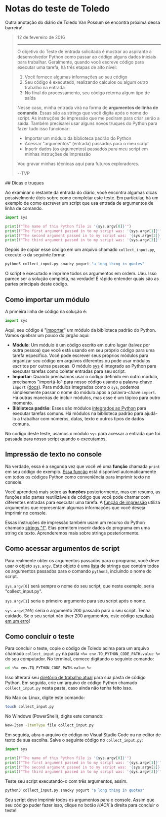 # Notas do teste de Toledo

Outra anotação do diário de Toledo Van Possum se encontra próxima dessa barreira!

<blockquote>
12 de fevereiro de 2016
<hr/>
<p>
O objetivo do Teste de entrada solicitada é mostrar ao aspirante a desenvolvedor Python como passar ao código alguns dados iniciais para trabalhar. Geralmente, quando você escreve código para executar uma tarefa, há três etapas de alto nível:
</p>
<ol>
<li>Você fornece algumas informações ao seu código</li>
<li>Seu código é executado, realizando cálculos ou algum outro trabalho na entrada</li>
<li>No final do processamento, seu código retorna algum tipo de saída</li>
</ol>
<p>
Nesse caso, minha entrada virá na forma de <b>argumentos de linha de comando</b>. Essas são as strings que você digita após o nome do script. As instruções de impressão que me pediram para criar serão a saída. Também precisarei usar alguns novos truques do Python para fazer tudo isso funcionar:
</p>
<ul>
<li>Importar um módulo da biblioteca padrão do Python</li>
<li>Acessar "argumentos" (entrada) passados para o meu script</li>
<li>Inserir dados (os argumentos) passados para meu script em minhas instruções de impressão</li>
</ul>
<p>
Vou gravar minhas técnicas aqui para futuros exploradores.
</p>
<p>
--TVP
</p>
</blockquote>
## Dicas e truques

Ao examinar o restante da entrada do diário, você encontra algumas dicas possivelmente úteis sobre como completar este teste. Em particular, há um exemplo de como escrever um script que usa entrada de argumentos de linha de comando.

```python
import sys

print(f"The name of this Python file is '{sys.argv[0]}'")
print(f"The first argument passed in to my script was: '{sys.argv[1]}'")
print(f"The second argument passed in to my script was: '{sys.argv[2]}'")
print(f"The third argument passed in to my script was: '{sys.argv[3]}'")
```

Depois de copiar esse código em um arquivo chamado `collect_input.py`, execute-o da seguinte forma:

```bash
python3 collect_input.py snacky yogurt "a long thing in quotes"
```

O script é executado e imprime todos os argumentos em ordem. Uau. Isso parece ser a solução completa, na verdade! É rápido entender quais são as partes principais deste código.

## Como importar um módulo

A primeira linha de código na solução é:

```python
import sys
```

Aqui, seu código é "[importar](https://docs.python.org/3/reference/import.html)" um módulo da biblioteca padrão do Python. Vamos quebrar um pouco do jargão aqui:

* __Módulo__: Um módulo é um código escrito em outro lugar (talvez por outra pessoa) que você está usando em seu próprio código para uma tarefa específica. Você pode escrever seus próprios módulos para organizar seu código em arquivos diferentes ou pode usar módulos escritos por outras pessoas. O módulo [sys](https://docs.python.org/3/library/sys.html) é integrado ao Python para executar tarefas como coletar entradas para seu script.
* __Importar__: Quando precisamos usar o código definido em outro módulo, precisamos "importá-lo" para nosso código usando a palavra-chave `import` ([docs](https://docs.python.org/3/reference/import.html)). Para módulos integrados como o `sys`, podemos simplesmente passar o nome do módulo após a palavra-chave `import`. Há outras maneiras de incluir módulos, mas esse é um tópico para outro momento.
* __Biblioteca padrão__: Esses são módulos [integrados ao Python](https://docs.python.org/3/library/) para executar tarefas comuns. Há módulos na biblioteca padrão para ajudá-lo a trabalhar com números, datas, texto e outros tipos de dados comuns.

No código deste teste, usamos o módulo `sys` para acessar a entrada que foi passada para nosso script quando o executamos.

## Impressão de texto no console

Na verdade, essa é a segunda vez que você vê uma __função__ chamada `print` em seu código de exemplo. [Essa função](https://docs.python.org/3/tutorial/inputoutput.html) está disponível automaticamente em todos os códigos Python como conveniência para imprimir texto no console.

Você aprenderá mais sobre as __funções__ posteriormente, mas em resumo, as funções são partes reutilizáveis de código que você pode chamar com diferentes entradas para executar uma tarefa. A [função de impressão](https://docs.python.org/3/library/functions.html#print) utiliza argumentos que representam algumas informações que você deseja imprimir no console.

Essas instruções de impressão também usam um recurso do Python chamado [strings "f"](https://docs.python.org/3/tutorial/inputoutput.html#tut-f-strings). Elas permitem inserir dados do programa em uma string de texto. Aprenderemos mais sobre strings posteriormente.

## Como acessar argumentos de script

Para realmente obter os argumentos passados para o programa, você deve usar o objeto `sys.argv`. Este objeto é uma [lista](https://www.w3schools.com/python/python_lists.asp) de strings que contém todos os argumentos passados para o comando `python3`, incluindo o nome do script.

`sys.argv[0]` será sempre o nome do seu script, que neste exemplo, seria "collect_input.py".

`sys.argv[1]` seria o primeiro argumento para seu script após o nome.

`sys.argv[200]` seria o argumento 200 passado para o seu script. Tenha cuidado. Se o seu script não tiver 200 argumentos, este código [resultará em um erro](https://docs.python.org/3/tutorial/errors.html)!

## Como concluir o teste

Para concluir o teste, copie o código de Toledo acima para um arquivo chamado `collect_input.py` na pasta `<%= env.TQ_PYTHON_CODE_PATH.value %>` do seu computador. No terminal, comece digitando o seguinte comando:

```bash
cd <%= env.TQ_PYTHON_CODE_PATH.value %>
```

Isso alterará seu [diretório de trabalho atual](https://en.wikipedia.org/wiki/Working_directory) para sua pasta de código Python. Em seguida, crie um arquivo de código Python chamado `collect_input.py` nesta pasta, caso ainda não tenha feito isso.

No Mac ou Linux, digite este comando:

```bash
touch collect_input.py
```

No Windows (PowerShell), digite este comando:

```bash
New-Item -ItemType file collect_input.py
```

Em seguida, abra o arquivo de código no Visual Studio Code ou no editor de texto de sua escolha. Salve o seguinte código no `collect_input.py`:

```python
import sys

print(f"The name of this Python file is '{sys.argv[0]}'")
print(f"The first argument passed in to my script was: '{sys.argv[1]}'")
print(f"The second argument passed in to my script was: '{sys.argv[2]}'")
print(f"The third argument passed in to my script was: '{sys.argv[3]}'")
```

Teste seu script executando-o com três argumentos, assim.

```bash
python3 collect_input.py snacky yogurt "a long thing in quotes"
```

Seu script deve imprimir todos os argumentos para o console. Assim que seu código puder fazer isso, clique no botão *HACK* à direita para concluir o teste!